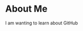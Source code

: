# About Me

<!--
**ravioli07/ravioli07** is a ✨ _special_ ✨ repository because its `README.md` (this file) appears on your GitHub profile.

Here are some ideas to get you started:
I am wanting to learn about GitHub

-->
I am wanting to learn about GitHub
